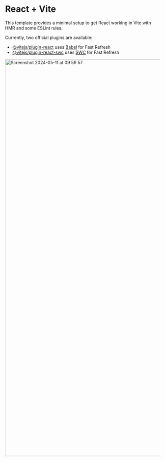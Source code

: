 # React + Vite

This template provides a minimal setup to get React working in Vite with HMR and some ESLint rules.

Currently, two official plugins are available:

- [@vitejs/plugin-react](https://github.com/vitejs/vite-plugin-react/blob/main/packages/plugin-react/README.md) uses [Babel](https://babeljs.io/) for Fast Refresh
- [@vitejs/plugin-react-swc](https://github.com/vitejs/vite-plugin-react-swc) uses [SWC](https://swc.rs/) for Fast Refresh
<img width="1288" alt="Screenshot 2024-05-11 at 09 59 57" src="https://github.com/Nabeel123/giphy/assets/5646479/f5dbef70-a008-4937-93ec-2e268573db85">
